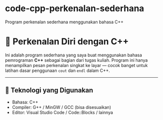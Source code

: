 # code-cpp-perkenalan-sederhana
Program perkenalan sederhana menggunakan bahasa C++

# 👋 Perkenalan Diri dengan C++

Ini adalah program sederhana yang saya buat menggunakan bahasa pemrograman **C++** sebagai bagian dari tugas kuliah. Program ini hanya menampilkan pesan perkenalan singkat ke layar — cocok banget untuk latihan dasar penggunaan `cout` dan `endl` dalam C++.

---

## 🔧 Teknologi yang Digunakan
- Bahasa: C++
- Compiler: G++ / MinGW / GCC (bisa disesuaikan)
- Editor: Visual Studio Code / Code::Blocks / lainnya
